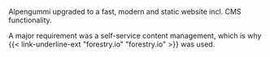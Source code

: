 Alpengummi upgraded to a fast, modern and static website incl. CMS functionality.

A major requirement was a self-service content management, which is why {{< link-underline-ext "forestry.io" "forestry.io" >}} was used.